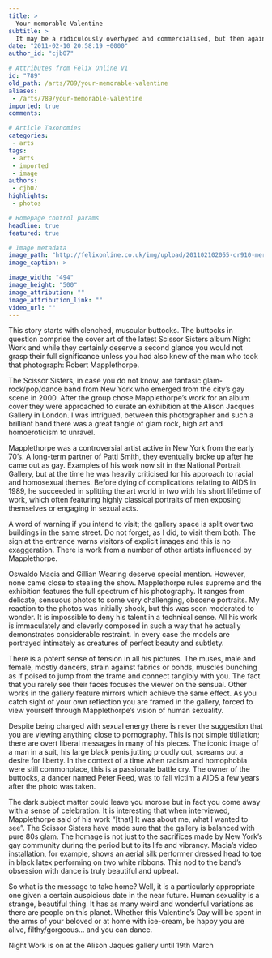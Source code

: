 ```yaml
---
title: >
  Your memorable Valentine
subtitle: >
  It may be a ridiculously overhyped and commercialised, but then again, we’ll take any excuse for a celebration
date: "2011-02-10 20:58:19 +0000"
author_id: "cjb07"

# Attributes from Felix Online V1
id: "789"
old_path: /arts/789/your-memorable-valentine
aliases:
 - /arts/789/your-memorable-valentine
imported: true
comments:

# Article Taxonomies
categories:
 - arts
tags:
 - arts
 - imported
 - image
authors:
 - cjb07
highlights:
 - photos

# Homepage control params
headline: true
featured: true

# Image metadata
image_path: "http://felixonline.co.uk/img/upload/201102102055-dr910-meredith.jpg"
image_caption: >

image_width: "494"
image_height: "500"
image_attribution: ""
image_attribution_link: ""
video_url: ""
---
```


This story starts with clenched, muscular buttocks. The buttocks in question comprise the cover art of the latest Scissor Sisters album Night Work and while they certainly deserve a second glance you would not grasp their full significance unless you had also knew of the man who took that photograph: Robert Mapplethorpe.

The Scissor Sisters, in case you do not know, are fantasic glam-rock/pop/dance band from New York who emerged from the city’s gay scene in 2000. After the group chose Mapplethorpe’s work for an album cover they were approached to curate an exhibition at the Alison Jacques Gallery in London. I was intrigued, between this photographer and such a brilliant band there was a great tangle of glam rock, high art and homoeroticism to unravel.

Mapplethorpe was a controversial artist active in New York from the early 70’s. A long-term partner of Patti Smith, they eventually broke up after he came out as gay. Examples of his work now sit in the National Portrait Gallery, but at the time he was heavily criticised for his approach to racial and homosexual themes. Before dying of complications relating to AIDS in 1989, he succeeded in splitting the art world in two with his short lifetime of work, which often featuring highly classical portraits of men exposing themselves or engaging in sexual acts.

A word of warning if you intend to visit; the gallery space is split over two buildings in the same street. Do not forget, as I did, to visit them both. The sign at the entrance warns visitors of explicit images and this is no exaggeration. There is work from a number of other artists influenced by Mapplethorpe.

Oswaldo Macia and Gillian Wearing deserve special mention. However, none came close to stealing the show. Mapplethorpe rules supreme and the exhibition features the full spectrum of his photography. It ranges from delicate, sensuous photos to some very challenging, obscene portraits. My reaction to the photos was initially shock, but this was soon moderated to wonder. It is impossible to deny his talent in a technical sense. All his work is immaculately and cleverly composed in such a way that he actually demonstrates considerable restraint. In every case the models are portrayed intimately as creatures of perfect beauty and subtlety.

There is a potent sense of tension in all his pictures. The muses, male and female, mostly dancers, strain against fabrics or bonds, muscles bunching as if poised to jump from the frame and connect tangibly with you. The fact that you rarely see their faces focuses the viewer on the sensual. Other works in the gallery feature mirrors which achieve the same effect. As you catch sight of your own reflection you are framed in the gallery, forced to view yourself through Mapplethorpe’s vision of human sexuality.

Despite being charged with sexual energy there is never the suggestion that you are viewing anything close to pornography. This is not simple titillation; there are overt liberal messages in many of his pieces. The iconic image of a man in a suit, his large black penis jutting proudly out, screams out a desire for liberty. In the context of a time when racism and homophobia were still commonplace, this is a passionate battle cry. The owner of the buttocks, a dancer named Peter Reed, was to fall victim a AIDS a few years after the photo was taken.

The dark subject matter could leave you morose but in fact you come away with a sense of celebration. It is interesting that when interviewed, Mapplethorpe said of his work “[that] It was about me, what I wanted to see”. The Scissor Sisters have made sure that the gallery is balanced with pure 80s glam. The homage is not just to the sacrifices made by New York’s gay community during the period but to its life and vibrancy. Macia’s video installation, for example, shows an aerial silk performer dressed head to toe in black latex performing on two white ribbons. This nod to the band’s obsession with dance is truly beautiful and upbeat.

So what is the message to take home? Well, it is a particularly appropriate one given a certain auspicious date in the near future. Human sexuality is a strange, beautiful thing. It has as many weird and wonderful variations as there are people on this planet. Whether this Valentine’s Day will be spent in the arms of your beloved or at home with ice-cream, be happy you are alive, filthy/gorgeous... and you can dance.

Night Work is on at the Alison Jaques gallery until 19th March
